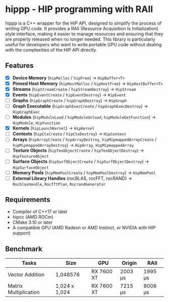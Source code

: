 # hippp - HIP programming with RAII

hippp is a C++ wrapper for the HIP API, designed to simplify the process of writing GPU code. It provides a RAII (Resource Acquisition Is Initialization) style interface, making it easier to manage resources and ensuring that they are properly released when no longer needed. This library is particularly useful for developers who want to write portable GPU code without dealing with the complexities of the HIP API directly.

## Features

- [x] **Device Memory** (`hipMalloc` / `hipFree`) → `HipBuffer<T>`
- [x] **Pinned Host Memory** (`hipHostMalloc` / `hipHostFree`) → `HipHostBuffer<T>`
- [x] **Streams** (`hipStreamCreate` / `hipStreamDestroy`) → `HipStream`
- [x] **Events** (`hipEventCreate` / `hipEventDestroy`) → `HipEvent`
- [ ] **Graphs** (`hipGraphCreate` / `hipGraphDestroy`) → `HipGraph`
- [ ] **Graph Executable** (`hipGraphExecCreate` / `hipGraphExecDestroy`) → `HipGraphExec`
- [ ] **Modules** (`hipModuleLoad` / `hipModuleUnload`, `hipModuleGetFunction`) → `HipModule`, `HipFunction`
- [x] **Kernels** (`hipLaunchKernel`) → `HipKernel`
- [ ] **Contexts** (`hipCtxCreate` / `hipCtxDestroy`) → `HipContext`
- [ ] **Arrays** (`hipArrayCreate` / `hipArrayDestroy`, `hipMipmappedArrayCreate` / `hipMipmappedArrayDestroy`) → `HipArray`, `HipMipmappedArray`
- [ ] **Texture Objects** (`hipTexObjectCreate` / `hipTexObjectDestroy`) → `HipTextureObject`
- [ ] **Surface Objects** (`hipSurfObjectCreate` / `hipSurfObjectDestroy`) → `HipSurfaceObject`
- [ ] **Memory Pools** (`hipMemPoolCreate` / `hipMemPoolDestroy`) → `HipMemPool`
- [ ] **External Library Handles** (rocBLAS, rocFFT, rocRAND) → `RocblasHandle`, `RocfftPlan`, `RocrandGenerator`

## Requirements

- Compiler of C++17 or later
- hipcc (AMD ROCm)
- CMake 3.10 or later
- A compatible GPU (AMD Radeon or AMD Instinct, or NVIDIA with HIP support)

## Benchmark

| Tasks | Size | GPU | Origin | RAII |
|-------|------|-----|--------|------|
| Vector Addition | 1,048576 | RX 7600 XT | 2003 µs | 1995 µs |
| Matrix Multiplication | 1,024 x 1,024 | RX 7600 XT | 7215 µs | 8008 µs |
